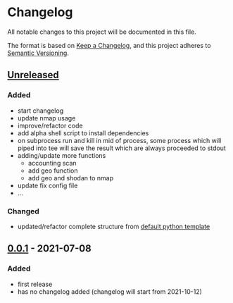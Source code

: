 # Changelog

All notable changes to this project will be documented in this file.

The format is based on [Keep a Changelog](https://keepachangelog.com/en/1.0.0/),
and this project adheres to [Semantic Versioning](https://semver.org/spec/v2.0.0.html).

## [Unreleased]

### Added

- start changelog
- update nmap usage
- improve/refactor code
- add alpha shell script to install dependencies
- on subprocess run and kill in mid of process, some process which will piped into tee
  will save the result which are always proceeded to stdout
- adding/update more functions
  - accounting scan
  - add geo function
  - add geo and shodan to nmap
- update fix config file
- ...

### Changed

- updated/refactor complete structure from [default python template](https://github.com/MVladislav/vm-cli-template)

## [0.0.1] - 2021-07-08

### Added

- first release
- has no changelog added (changelog will start from 2021-10-12)

[unreleased]: https://github.com/MVladislav/vm-recon/compare/v1.0.0...HEAD
[0.0.1]: https://github.com/MVladislav/vm-recon/releases/tag/v0.0.1
